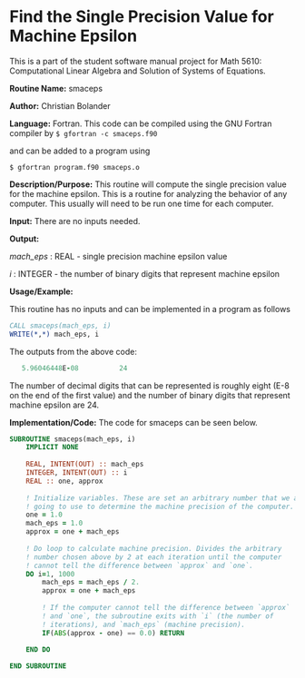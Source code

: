 # Find the Single Precision Value for Machine Epsilon

This is a part of the student software manual project for Math 5610: Computational Linear Algebra and Solution of Systems of Equations. 

**Routine Name:**           smaceps

**Author:** Christian Bolander

**Language:** Fortran. This code can be compiled using the GNU Fortran compiler by
```$ gfortran -c smaceps.f90```

and can be added to a program using

```$ gfortran program.f90 smaceps.o ``` 

**Description/Purpose:** This routine will compute the single precision value for the machine epsilon. This is a routine for analyzing the behavior of any computer. This
usually will need to be run one time for each computer.

**Input:** There are no inputs needed.

**Output:** 

*mach_eps* : REAL - single precision machine epsilon value

*i* : INTEGER - the number of binary digits that represent machine epsilon

**Usage/Example:**

This routine has no inputs and can be implemented in a program as follows

```fortran
CALL smaceps(mach_eps, i)
WRITE(*,*) mach_eps, i
```

The outputs from the above code:

```fortran
   5.96046448E-08          24
```

The number of decimal digits that can be represented is roughly eight (E-8 on the
end of the first value) and the number of binary digits that represent machine epsilon are 24.

**Implementation/Code:** The code for smaceps can be seen below.

```fortran
SUBROUTINE smaceps(mach_eps, i)
	IMPLICIT NONE
	
	REAL, INTENT(OUT) :: mach_eps
	INTEGER, INTENT(OUT) :: i
	REAL :: one, approx
	
	! Initialize variables. These are set an arbitrary number that we are
	! going to use to determine the machine precision of the computer.
	one = 1.0
	mach_eps = 1.0
	approx = one + mach_eps
	
	! Do loop to calculate machine precision. Divides the arbitrary
	! number chosen above by 2 at each iteration until the computer
	! cannot tell the difference between `approx` and `one`.
	DO i=1, 1000
		mach_eps = mach_eps / 2.
		approx = one + mach_eps
		
		! If the computer cannot tell the difference between `approx`
		! and `one`, the subroutine exits with `i` (the number of
		! iterations), and `mach_eps` (machine precision).
		IF(ABS(approx - one) == 0.0) RETURN
		
	END DO

END SUBROUTINE
```



